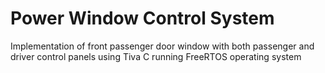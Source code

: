 # Power Window Control System
 Implementation of front passenger door window with both passenger and driver control panels using Tiva C running FreeRTOS operating system
